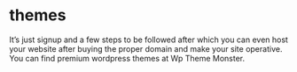 # themes
It’s just signup and a few steps to be followed after which you can even host your website after buying the proper domain and make your site operative. You can find premium wordpress themes at Wp Theme Monster.
